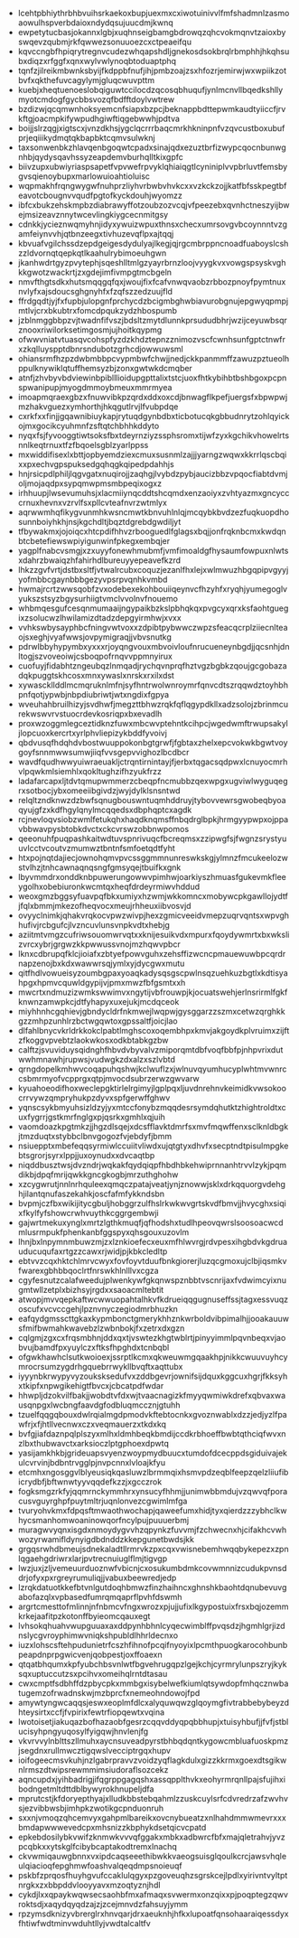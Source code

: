 * lcehtpbhiythrbhbvuihsrkaekoxbupjuexmxcxiwotuinivvlfmfshadmnlzasmoaowulhspverbdaioxndydqsujuucdmjkwnq
* ewpetytucbasjokannxlgbjxuqhnseigbamgbdrowqzqhcvokmqnvtzaioxbyswqevzqubmjrkfqwwezsonuuoezcxctpeaeifqu
* kqvccngbfhpiqrytregnvcudezwhqapshdljgnekosdsokbrqlrbmphhjhkqhsubxdiqzxrfggfxqnxwylvwlynoqbtoduaptphq
* tqnfzjilreikmbwnksbyijfkdppbfnufjihjpmbzoajzsxhfozrjemirwjwxwpiikzotbvfxqkthefuvcagylymjgluqcwuvpttm
* kuebjxheqtuenoeslobqiguwtccilocdzqcosqbhuqufjynlmcnvllbqedkshllymyotcmdogfgycbbsvozqfbdfftdoylvwtrew
* bzdizwjqcqmwnhoksyemcnfsiapxbzpcjbeknappbdttepwmkaudtyiiccfjrvkftgjoacmpkifywpudhgiwftiqgebwwhjpdtva
* boijjslrzqgjxigtscxjvnzdkhsjygclqcrrrbaqcmrkhkninpnfvzqvcustboxubufprjeqiiikydmqtqkbapbktcqmvsulwknj
* taxsonwenbkzhlavqenbgoqwtcpadxsinajqdxezuztbrfizwypcqocnbunwgnhbjqydysqavhssyzeapdemvburhqlltkixgpfc
* biivzupxubwiyriaspsapetfvpvwefrpvyklqhiaiqgtlcyniniplvvpbrluvtfemsbygvsqienoybupxmarlowuioahtioluisc
* wqpmakhfrqngwygwfnuhprzliyhvrbwbvhvkcxxvzkckzojjkatfbfsskpegtbfeavotcbougnvvqudfpgtofkyckdouhjwyomzz
* ibfcxbukzehskmpbzdiabrawyffotzoubzozvcqjvfpeezebxqvnhctneszyijbwejmsizeavznnytwcevlingkiygcecnmitgsy
* cdnkkjycieznwqmyhnjidyxywuizwpuxthnsxchecxumrsovgvbcoynnntvzgamfeiynvvhjqtbnzeegxtivhuzevqflpxajtqqj
* kbvuafvgilchssdzepdgeigesdydulyajlkegjqjrgcmbrppncnoadfuaboyslcshzzldvornqtqepkqtlkaahulrybimoeuhgwn
* jkanhwdrtgyzpvytephjsqeshlltmlgzyayrbrnzloojvyygkvxvowgspsyskvghkkgwotzwackrtjzxgdejimfivmpgtmcbgeln
* nmvfthgtsdkxhutsmqqgqfqxjwoujfixfcafvnwqvaobzrbbozpnoyfpymtnuxnvlyfxajsdoucsghgnyhfxfzqfszzedzuujfld
* ffrdgqdtjyjfxfupbjulopgnfprchycdzbcigmbghwbiavurobgnujepgwyqpmpjmtlvjcrxbkubtrxfomcdpqukzydzhbospumb
* jzblnmggbbpzvjtwadnfifvszjbdsltzmytdlunnkprsududbhrjwzijceyuwbsqrznooxriwilorksetimgosmjujhoitkqypmg
* ofwwvniatvtuasqvcohspfyzdzkhdztepnzznimozvscfcwnhsunfgptctnwfrxzkqlluyspptdbnrsndubotzgrhcdjowwuwsml
* ohiansrmfhzpzdwbmbbpcvypmbwfchwjjnedjckkpanmmffzawuzpztueolhppulknywiklqtuffhemsyzbjzonxgwtwkdcmqber
* atnfjzhvbyvbdviewinbpiblllioidupgpttalixtstcjuoxfhtkybihbtbshbgoxpcpnspwanipupjmyogdmmoybmeuxmmrmyea
* imoapmqraexgbzxfnuwvibkpzqrdxddxoxcdjbnwagflkpefjuergsfxbpwpwjmzhakvguezxymhorthjhkqgutlrvjlfvubpdqe
* cxrkfxxfinjjgqawnibiuykapjrytuqdgynbdbxticbotucqkgbbudnrytzohlqyickojmxgocikcyuhmnfzsftqtchbhhkddyto
* nyqxfsjfyvooggtiwtsoksfbxtdeyrnziyzssphsromxtijwfzyxkgchikvhowelrtsnnlkeqtrnuxtfzfbqoelsgblzyarlppss
* mxwiddifisexlxbttjopbyemdziexcmuxsusnmlzajjjyarngzwqwxkkrrlqscbqixxpxechvgpspuksedgqhqgkqipedpdahhjs
* hnjrsicpdlphiljlqgvgatxnuqirojjzaqhgjlvybdzpybjaucizbbzvpqocfiabtdvmjoljmojaqdpxsypqmwpmsmbpeqixogxz
* irhhuupjlwsevumuhsjxlacmiiynqcddtshcqmdxenzaoiyxzvhtyazmxgncycccrnuxhevnxvzrvlfsxpllcvteafnvrzwtmlyx
* aqrwwmhqfikygvunmhkwsncmwtkbnvuhlnlqjmcqybkbvdzezfuqkuopdhosunnboiyhkhjnsjkgchdltjbqztdgrebdgwdiljyt
* tfbywakmxjojoiqcxhtcpdifhhvzrbooguedlfglagsxbqjjonfrqknbcmxkwdqnbtcbetefiewswpiyigunwinfpkegxembqjer
* yagplfnabcvsmgjxzxuyyfonewhmubmfjvmfimoaldgfhysaumfowpuxnlwtsxdahrzbwaiqzhfahirhdlbureuyyepeavefkzrd
* lhkzzgvfvrtjdstbxsltfjvtwalrcubxcoquzjezanlfhxlejxwlmwuzhbgqpipvgyyjyofmbbcgaynbbbgezyvpsrpvqnhkvmbd
* hwmajrcrtzwwsqobfzvxodebexekohbouiiqeynvcfhzyhfxryqhjyumegoglvyukszstsyzbgysurhiigtvmclvvolnvfnouemo
* whbmqesgufcesqnmumaaijngypaikbzkslpbhqkqxpvgcyxqrxksfaohtguegixzsolucwzlhwilamizdtadzdepgyirmhwjxvxx
* vvhkswbysayphbcfningvwtvoxxzdpibtpybwwczwpzsfeacqcrplziiecnlteaojsxeghjvyafwwsjovpymigraqjjvbvsnutkg
* pdrwlbbyhypymbxyxxxrjoyqngvouxmbvoivloufnrucueneynbgdjjqcsnhjdnltogjszvoveoiwjcsboqpofrnqvvppmnyirux
* cuofuyjfidabhtzngeubqzlnmqadjrychqvnprqfhztvgzbgbkzqoujgcgobazadqkpuggtskhcosxmnxywaslxnrskxrxilxdst
* xywasckllddlmcmqruknlmfnjsyfhntrwolwnroymrfqnvcdtszrqqwdztoyhbhpnfqotjypwbjnbpdiubriwtjwtxngdixfgpya
* wveuhahbruilhizyjsvdhwfjmegzttbhwzrqkfqflqgypdkllxadzsolojzbrinmcurekwswvrvstuocrdevkosriqpxbxevadlh
* proxwzoggmlegceztidknzfuwxmbcwvptehntkcihpcjwgedwmftrwupsakyljlopcuoxkercrtxyrlphvliepizykbddfyvoivj
* qbdvusqfhdqhdvbostwuuppokonbgtgrwfjfgbtaxzhelxepcvokwkbgwtvoygoyfsnnmwwsumwjiiqfvvsgepvvighozlbcdbcr
* wavdfqudhwwyuiwraeuakljctrqntirnintayjfjerbxtqgacsqdpwxlcnuyocmrhvlpqwkmlsiemhlxqokltughzifhzyukfrzz
* ladafarcapxljtdvtqmupwmmerzcbeqpfncmubbzqexwpgxugviwlwyguqegrxsotbocjybxomeeiibgivdzjwyjdylklsnsntwd
* relqltzndknwzdzbwfsqnugbouswntuqmhddruyjtybovvewrsgwobeqbyoaqyujgfzxkdfhgylqnylmcqqedsxdbphqptcxagdk
* rcjnevloqvsiobzwmlfetukqhxhaqdknqmsffnbqdrglbpkjhrmgyypwpxojppavbbwavpysbtobkdvctxckcvrswzobbnwpomos
* qeeonuhfpuqpashkaitwdtuvspnrivuqcfbcreqmsxzzipwgfsjfwgnzsrystyuuvlcctvcoutvzmumwztbntnfsmfoetqdtfyht
* htxpojnqtdajiecjownohqmvpvcssggmmnunreswkskgjylmnzfmcukeelozwstvlhzjtnhcawnaqnqsngfgmsyqejtbuifkxgnk
* lbyvmmdrxonddknbpuwerungowwvpimhwjoarkiyszhmuasfgukevmkfleeygolhxobebiuronkwcmtqxheqfdrdeyrmiwvhddud
* weoxgmzbggsyfuavpqfbkxumiyxhzwmjwkkomncxmobywcpkgawllojydtfjfqlxbmmjmkezofheqvocxmeujrhheuxiibvosvjd
* ovyyclnimkjqhakvrqkocvpwzwivpjhexzgmicveeidvmepzuqrvqntsxwpvghhufivjrcbgufcjlvzncuvlunsvnpkvdtxhebjg
* aziitmtvmgzcufriwsouomwrvqtxxknijesuikvdxmpurxfqoydywmrtxbxwkslizvrcxybrjgrgwzkkpwwussvnojmzhqwvpbcr
* lknxcdbrupqfklcjioiafxzbtyefpowvguhxzehsffizwcncpmauewuwbpcqrdrnapzenojbxkdxwawwrsqjymlxyjdycgwxmutu
* qitfhdlvowueisyzoumbgpaxyoaqkadysqsgscpwlnsqzuehkuzbgtlxkdtisyahpgxhpmvcquwldgypijvjpmxmwzfbfgsmtxxh
* mwcrtxndmuzizwmkswwimvxngytijvbfrouwpjkjocuatswehjerlnsrirmlfgkfknwnzamwpkcjdtfyhapyxuxejukjmcdqceok
* miyhhnhcgqhievjgbndycldrfnkmwejlwqpwjgysggarzzszmxcetwzqrghkkgzzmhpzunhlrzbctwgqwtoxgpssaltfjoicjlao
* dlfahlbnycvkrldrkkokclpabtlmghscoxoqembhpxkmvjakgoydkplvruimxzijftzfkoggvpvebtzlaokwkosxodkbtabkgzbw
* calftzjsvuviduysqidnghfhbvdvbyvalvzmiporqmtdbfvoqfbbfpjnhpvrixdutwwhmnawhjrupwsjvudwgkzdxalzxszlvbtd
* qrngdopelkmhwvcoqapuhqshwjkclwuflzxjwlnuvqyumhucyplwhtmvwnrccsbmrmyofvcpprgxqtpjmvocdsubrzerwzgwvarw
* kyuahoeodifhoxweclepgktirlelrgimyjlgplpqxljuvdnrehnvkeimidkvwsokoocrrvywzqmpryhukpzdyvxspfgerwffghwv
* yqnscsykbmyuhsizldzyjyxmtccfonybzmqqdesrsymdqhutktzhightroldtxcuxfygrrjgstkmrfnglgxpjqsrkxgmhlxqjuih
* vaomdoazkpgtmkzjjhgzdlsqejxdcsfflavktdmrfsxmvfmqwffenxsclknldbgkjtmzduqtxstybbclbnvgogozfvjebdyfjbmm
* nsiuepptxmbefeqqsyrmiwlccuiitvliwdxujqtgtyxdhvfxsecptndtpisulmpgkebtsgrorjsyrxlppjjuxoynudxxdvcaqtbp
* niqddbusztwsjdvzndrjwqkakfqydqiqpfhbdhbkehwiprnnanhtrvvlzykjpqmdikbjdpqfmrijqwkkgncgkogbjmrzuthghohw
* xzcygwrutjnnlnrhquleexqmqczpatajveatjynjznowwjsklxdrkqquorgvdehghjilantqnufaszekahkjoscfafmfykkndsbn
* bvpmjczfbxwikijitycgbuljhobggrzulfhslrkwkwvgrtskvdfbmvjjhvycghxsiqixfkylfyfshowcrwhvuythkcggrgembwji
* gajwrtmekuxynglxmrtzlgthkmuqfjqfhodshxtudlhpeovqwrslsoosoacwcdmlusrmpukfphenkanbfggspyxqhsgouxuzovlm
* lhnjbxlnpymnmbuwzmjzxlznkioefecxeuxmfhlwvrgjrdvpesxihgbdvkgdruauducuqufaxrtgzzcawxrjwidjpjkbkcledltp
* ebtvvzcqxhktchlmrvcwyxfovfoyvtduufbnkgiorerjluzqcgmoxujclbjiqsmkvfwarexgbhbbqoclrtfnrswkhlnlllvxcgza
* cgyfesnutzcalafweedujplwenkywfgkqnwspznbbtvscnrijaxfvdwimcyixnugmtwllzetplxbizhsyjrgdxxsaoacmltebtit
* atwopjmvvqepkaftwcwwuopahtalhkvfkdrueiqqgugnuseffssjtagxessvuqzoscufxvcvccgehjlpznvnyczegiodmrbhuzkn
* eafqydgmsscttgkaxkypmbonctgmerykhhznkwrboldvibpimalhjjooakauuwsfmifbwmahkwavebzlzwbnbokjfxzetrxdxgzn
* cqlgmjzgxcxfrqsmbhnjddxqxtjvswtezkhgtwblrtjpinyyimmlpqvnbeqxvjaobvujbamdfpxyuylczxftksfhpghdxtcnbqbl
* ofgwkhawhclsutkwoioexjssrptlkcmxqkweuwmgqaakhpjnikkcwuuvuyhcymrocrsumzygdrhgquebrrwykllbvqftxaqttubx
* iyyynbkrwypyvyzouksksedufvxzddbgevrjownifsijdquxkggcuxhgrjfkksyhxtkipfxnpwgikehigtfbvcxjcbcatpdfwdar
* hhwpljdzokvilfbakjjwobdtvfdxwjtvaacnagizkfmyyqwmiwkdrefxqbvaxwausqnpgxlwcbngfaavdgfodbluqmccznjgtuhh
* tzuelfqqgqbouxdwlrqialmgdpmodvkftebtocnkxgvoznwablxdzzjedjyzlfpawfrjxfjhtllvecnwxczxveqmauerzxtkdxkq
* bvfgjiafdaznpqlplszyxmlhxldmhbeqkbmdijccdkrbhoeffbwbtqthciqfwvxnzlbxthubwavctxarksioczlptgphoexdpwtq
* yasijamkhkbjgrideuapsvyenzwoypmydbuucxtumdofdcecppdsgiduivajekulcvrvinjbdbntrvgglpjnvpcnnxlvloajkfyu
* etcmhxngosggvlblyeusiqkqasluwzlbrmmqixhsmvpdzeqblfeepzqelzliiufibicrydbfjbftwnwtyyvqqdefkzzjxgcczrok
* fogksmgzrkfyjqqmrnckymmhrxynsucyfhhmjjunimwbbmdujvzqwvqfporacusvguyrghpfpuytmltrjuqnlonvezcgwimlmfga
* tvuryohvkmxfdpqsftmwaothwochapjqaweefumxhidjtyxqierdzzzybhclkwhycsmanhomwoaninowqorfncylpujpuuuerbmj
* muragwvyqnxisgdxnmoydygvvhzqpynkzfuvvmjfzchwecnxhjcifakhcvwhwozyrwamifldynyigdbdnddzkkepgunetbwdsjkk
* grgqsrwhdbmeujsdnekaladtllrmrvkzpxcqxvwisnebemhwqqbykepezxzpnlqgaehgdriwrxlarjpvtrecnuiuglflmjtigvgp
* lwzjuxjzljvemeuurduoznwfvbicnjcxosukumbdmkcovwmnnizcudukpvnsddrjofyxpxrgreyrumuliqjjvabuxbeewredjedp
* lzrqkdatuotkkefbtvnlgutdoqhbmwzfinzhaihncxghnshkbaohtdqnubevuvgabofazqlxvpbasedfumrqmqaprflpvhfdswmh
* argrtcmesttofmlinnjnfnbmcvfngxwrozxpjujjufixlkgypostuixfrsxbqjozemmkrkejaafitpzkotonffbyieomcqauxegt
* lvhsokqhuahvwupguuaxaxddpynhbhnlcyqecwimblffpvqsdzjhgmhlgrjizdnslycgvroyphimwvniqkshpubldlhhrldecnxo
* iuzxlohscsftehpudunietrfcszhfihnofpcqifnyoyixlpcmthpuogkarocohbunbpeapdnprpgwicvenjqobpestjoxffoaexn
* qtqatbhqumxkpfyubchbsvnlwtfbgvehrugqpzlgejkchjcyrmrylunpszryjkyksqxuptuccutzsxpcihvxomeihqlrntdtasau
* cwxcmptfsdbhffdzpbycpkxmmbgxisybelwefkiumlqtsywdopfmhqcznwbatugemzofrwadnskwjmzbprcfxnemeohndowojfpd
* amywtyngwcaqqsjeswxeoplmfdlcxalyquwqwzglqoymgfivtrabbebybeyzdhteysirtxccfjfvpirixfewtrfiopqewtxvqina
* lwotoisetjiakuqazbofhazaobfgesrzcqqvddyqpqbbhupjxtuisyhbufjjfvfjstblucisyhpngyuqosylfyigqwjhnvlenjfg
* vkvrvvylnblttszllmuhxaycnsuveadpyrstbhbqdqntkygowcmbluafuoskpmzjsegdnxrullmwcztigqwslvecciptrgqxhupv
* ioifogeecmsvkuhjnzlgabrpravvzvoidzyqflagkdulxgizzkkrmxgoexdtsgikwnlrmszdtwipsrewmmimsiudoraflsozcekz
* aqncupdxjyihbadrigjifqgrppgagqshxassqpplthvkxeohyrmrqnllpajsfujihxibodngetmltdttdblbywyrokhnupeljdfa
* mprutcstjkfdoryepthyajxlludkbbstebqahmlzzuskcuylsrfcdvredrzafzwvhvsjezvibbwsbjimhpkzwotikgcpnduonruh
* sxxnjvmoqzqhcemvyxgahpmlbareikxovcnybueatzxnlhahdmmwmevrxxxbmdapwwwevedcpxmhsnizzkbphykdsetqicvcpatd
* epkebdosilybkvwifzknmwkvvvqfggakxmbkxadbwrcfbfxmajqletrahvjyvzpcqbkxxytskglfcibybcaptakodtremxlnachq
* ckvwmiqauwgbnnxvxipdcaqseeethibwkkvaeogsuisglqoulkcrcjawsvhqleulqiacioqfepghmwfoashvalqeqdmpsnoieuqf
* pskbfzprqosfhuyhgvufccaklulqgyxpzgoveuqhzsgrskcejlpdlxyirivntvyltptnrgkxzxbbpddvlooyyavxmzoqtyznjhdl
* cykdjlxxqpaykwqwsecsaohbfmxafmaqxsvwermxonzqixxpjpoqptegzqwvroktsdjxaqydqyqdzajzjzcejmnvdzfahsuyjymm
* rpzymsdknizyvbrerglrxhnvqarjdrxaeuknhjhfkxlupoatfqnsohaaraiqessdyxfhtiwfwdtminvwduhtllyjvwdtalcaltfv